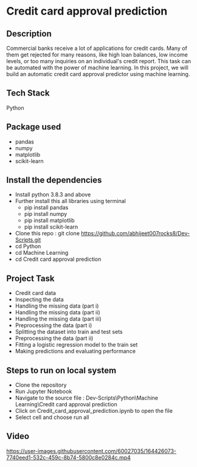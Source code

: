 # Credit card approval prediction

## Description
Commercial banks receive a lot of applications for credit cards. Many of them get rejected for many reasons, like high loan balances, low income levels, or too many 
inquiries on an individual's credit report. This task can be automated with the power of machine learning. In this project, we will build an automatic credit card approval 
predictor using machine learning.

## Tech Stack
Python

## Package used
 - pandas
 - numpy
 - matplotlib
 - scikit-learn

## Install the dependencies
 - Install python 3.8.3 and above
 - Further install this all libraries using terminal
   - pip install pandas
   - pip install numpy
   - pip install matplotlib
   - pip install scikit-learn
- Clone this repo : git clone https://github.com/abhijeet007rocks8/Dev-Scripts.git
- cd Python
- cd Machine Learning
- cd Credit card approval prediction

## Project Task 
 - Credit card data
 - Inspecting the data
 - Handling the missing data (part i)
 - Handling the missing data (part ii)
 - Handling the missing data (part iii)
 - Preprocessing the data (part i)
 - Splitting the dataset into train and test sets
 - Preprocessing the data (part ii)
 - Fitting a logistic regression model to the train set
 - Making predictions and evaluating performance

## Steps to run on local system
 - Clone the repository
 - Run Jupyter Notebook
 - Navigate to the source file : Dev-Scripts\Python\Machine Learning\Credit card approval prediction
 - Click on Credit_card_approval_prediction.ipynb to open the file
 - Select cell and choose run all 

## Video

https://user-images.githubusercontent.com/60027035/164426073-7740eed1-532c-459c-8b74-5800c8e0284c.mp4



